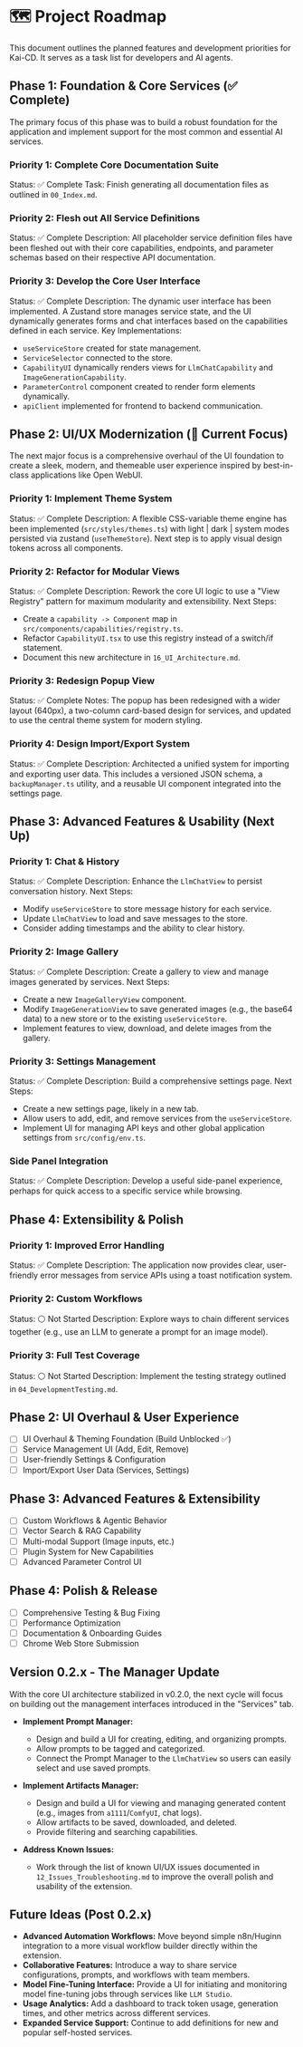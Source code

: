 # 🗺️ Project Roadmap

This document outlines the planned features and development priorities for Kai-CD. It serves as a task list for developers and AI agents.

## Phase 1: Foundation & Core Services (✅ Complete)

The primary focus of this phase was to build a robust foundation for the application and implement support for the most common and essential AI services.

### Priority 1: Complete Core Documentation Suite
Status: ✅ Complete
Task: Finish generating all documentation files as outlined in `00_Index.md`.

### Priority 2: Flesh out All Service Definitions
Status: ✅ Complete
Description: All placeholder service definition files have been fleshed out with their core capabilities, endpoints, and parameter schemas based on their respective API documentation.

### Priority 3: Develop the Core User Interface
Status: ✅ Complete
Description: The dynamic user interface has been implemented. A Zustand store manages service state, and the UI dynamically generates forms and chat interfaces based on the capabilities defined in each service.
Key Implementations:
- `useServiceStore` created for state management.
- `ServiceSelector` connected to the store.
- `CapabilityUI` dynamically renders views for `LlmChatCapability` and `ImageGenerationCapability`.
- `ParameterControl` component created to render form elements dynamically.
- `apiClient` implemented for frontend to backend communication.

## Phase 2: UI/UX Modernization (🎯 Current Focus)

The next major focus is a comprehensive overhaul of the UI foundation to create a sleek, modern, and themeable user experience inspired by best-in-class applications like Open WebUI.

### Priority 1: Implement Theme System
Status: ✅ Complete
Description: A flexible CSS-variable theme engine has been implemented (`src/styles/themes.ts`) with light | dark | system modes persisted via zustand (`useThemeStore`). Next step is to apply visual design tokens across all components.

### Priority 2: Refactor for Modular Views
Status: ✅ Complete
Description: Rework the core UI logic to use a "View Registry" pattern for maximum modularity and extensibility.
Next Steps:
- Create a `capability -> Component` map in `src/components/capabilities/registry.ts`.
- Refactor `CapabilityUI.tsx` to use this registry instead of a switch/if statement.
- Document this new architecture in `16_UI_Architecture.md`.

### Priority 3: Redesign Popup View
Status: ✅ Complete
Notes: The popup has been redesigned with a wider layout (640px), a two-column card-based design for services, and updated to use the central theme system for modern styling.

### Priority 4: Design Import/Export System
Status: ✅ Complete
Description: Architected a unified system for importing and exporting user data. This includes a versioned JSON schema, a `backupManager.ts` utility, and a reusable UI component integrated into the settings page.

## Phase 3: Advanced Features & Usability (Next Up)

### Priority 1: Chat & History
Status: ✅ Complete
Description: Enhance the `LlmChatView` to persist conversation history.
Next Steps:
- Modify `useServiceStore` to store message history for each service.
- Update `LlmChatView` to load and save messages to the store.
- Consider adding timestamps and the ability to clear history.

### Priority 2: Image Gallery
Status: ✅ Complete
Description: Create a gallery to view and manage images generated by services.
Next Steps:
- Create a new `ImageGalleryView` component.
- Modify `ImageGenerationView` to save generated images (e.g., the base64 data) to a new store or to the existing `useServiceStore`.
- Implement features to view, download, and delete images from the gallery.

### Priority 3: Settings Management
Status: ✅ Complete
Description: Build a comprehensive settings page.
Next Steps:
- Create a new settings page, likely in a new tab.
- Allow users to add, edit, and remove services from the `useServiceStore`.
- Implement UI for managing API keys and other global application settings from `src/config/env.ts`.

### Side Panel Integration
Status: ✅ Complete
Description: Develop a useful side-panel experience, perhaps for quick access to a specific service while browsing.

## Phase 4: Extensibility & Polish

### Priority 1: Improved Error Handling
Status: ✅ Complete
Description: The application now provides clear, user-friendly error messages from service APIs using a toast notification system.

### Priority 2: Custom Workflows
Status: ⚪ Not Started
Description: Explore ways to chain different services together (e.g., use an LLM to generate a prompt for an image model).

### Priority 3: Full Test Coverage
Status: ⚪ Not Started
Description: Implement the testing strategy outlined in `04_DevelopmentTesting.md`.

## Phase 2: UI Overhaul & User Experience

- [ ] UI Overhaul & Theming Foundation (Build Unblocked ✅)
- [ ] Service Management UI (Add, Edit, Remove)
- [ ] User-friendly Settings & Configuration
- [ ] Import/Export User Data (Services, Settings)

## Phase 3: Advanced Features & Extensibility

- [ ] Custom Workflows & Agentic Behavior
- [ ] Vector Search & RAG Capability
- [ ] Multi-modal Support (Image inputs, etc.)
- [ ] Plugin System for New Capabilities
- [ ] Advanced Parameter Control UI

## Phase 4: Polish & Release

- [ ] Comprehensive Testing & Bug Fixing
- [ ] Performance Optimization
- [ ] Documentation & Onboarding Guides
- [ ] Chrome Web Store Submission

## Version 0.2.x - The Manager Update

With the core UI architecture stabilized in v0.2.0, the next cycle will focus on building out the management interfaces introduced in the "Services" tab.

-   **Implement Prompt Manager:**
    -   Design and build a UI for creating, editing, and organizing prompts.
    -   Allow prompts to be tagged and categorized.
    -   Connect the Prompt Manager to the `LlmChatView` so users can easily select and use saved prompts.

-   **Implement Artifacts Manager:**
    -   Design and build a UI for viewing and managing generated content (e.g., images from `a1111`/`ComfyUI`, chat logs).
    -   Allow artifacts to be saved, downloaded, and deleted.
    -   Provide filtering and searching capabilities.

-   **Address Known Issues:**
    -   Work through the list of known UI/UX issues documented in `12_Issues_Troubleshooting.md` to improve the overall polish and usability of the extension.

## Future Ideas (Post 0.2.x)

-   **Advanced Automation Workflows:** Move beyond simple n8n/Huginn integration to a more visual workflow builder directly within the extension.
-   **Collaborative Features:** Introduce a way to share service configurations, prompts, and workflows with team members.
-   **Model Fine-Tuning Interface:** Provide a UI for initiating and monitoring model fine-tuning jobs through services like `LLM Studio`.
-   **Usage Analytics:** Add a dashboard to track token usage, generation times, and other metrics across different services.
-   **Expanded Service Support:** Continue to add definitions for new and popular self-hosted services. 